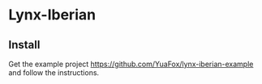 # Lynx-Iberian

## Install

Get the example project https://github.com/YuaFox/lynx-iberian-example and follow the instructions.
